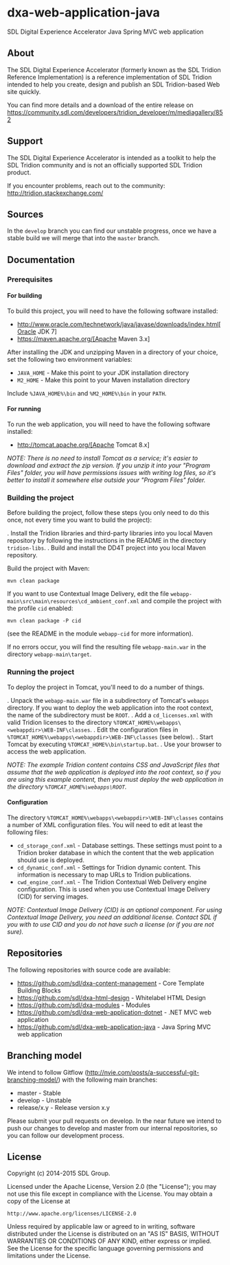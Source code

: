 dxa-web-application-java
===
SDL Digital Experience Accelerator Java Spring MVC web application


About
-----
The SDL Digital Experience Accelerator (formerly known as the SDL Tridion Reference Implementation) is a reference implementation of SDL Tridion intended to help you create, design and publish an SDL Tridion-based Web site quickly.

You can find more details and a download of the entire release on https://community.sdl.com/developers/tridion_developer/m/mediagallery/852


Support
---------------
The SDL Digital Experience Accelerator is intended as a toolkit to help the SDL Tridion community and is not an officially supported SDL Tridion product.

If you encounter problems, reach out to the community: http://tridion.stackexchange.com/


Sources
-------

In the `develop` branch you can find our unstable progress, once we have a stable build we will merge that into the `master` branch.


Documentation
-------------

### Prerequisites

#### For building

To build this project, you will need to have the following software installed:

* http://www.oracle.com/technetwork/java/javase/downloads/index.html[Oracle JDK 7]
* https://maven.apache.org/[Apache Maven 3.x]

After installing the JDK and unzipping Maven in a directory of your choice, set the following two environment variables:

* `JAVA_HOME` - Make this point to your JDK installation directory
* `M2_HOME` - Make this point to your Maven installation directory

Include `%JAVA_HOME%\bin` and `%M2_HOME%\bin` in your `PATH`.

#### For running

To run the web application, you will need to have the following software installed:

* http://tomcat.apache.org/[Apache Tomcat 8.x]

*NOTE: There is no need to install Tomcat as a service; it's easier to download and extract the zip version. If you
unzip it into your "Program Files" folder, you will have permissions issues with writing log files, so it's better to
install it somewhere else outside your "Program Files" folder.*

### Building the project

Before building the project, follow these steps (you only need to do this once, not every time you want to build the
project):

. Install the Tridion libraries and third-party libraries into you local Maven repository by following the instructions
    in the README in the directory `tridion-libs`.
. Build and install the DD4T project into you local Maven repository.

Build the project with Maven:

    mvn clean package

If you want to use Contextual Image Delivery, edit the file `webapp-main\src\main\resources\cd_ambient_conf.xml` and
compile the project with the profile `cid` enabled:

    mvn clean package -P cid

(see the README in the module `webapp-cid` for more information).

If no errors occur, you will find the resulting file `webapp-main.war` in the directory `webapp-main\target`.

### Running the project

To deploy the project in Tomcat, you'll need to do a number of things.

. Unpack the `webapp-main.war` file in a subdirectory of Tomcat's `webapps` directory. If you want to deploy the web
application into the root context, the name of the subdirectory must be `ROOT`. 
. Add a `cd_licenses.xml` with valid Tridion licenses to the directory `%TOMCAT_HOME%\webapps\<webappdir>\WEB-INF\classes`.
. Edit the configuration files in `%TOMCAT_HOME%\webapps\<webappdir>\WEB-INF\classes` (see below).
. Start Tomcat by executing `%TOMCAT_HOME%\bin\startup.bat`.
. Use your browser to access the web application.

*NOTE: The example Tridion content contains CSS and JavaScript files that assume that the web application is deployed
into the root context, so if you are using this example content, then you must deploy the web application in the
directory `%TOMCAT_HOME%\webapps\ROOT`.*

#### Configuration

The directory `%TOMCAT_HOME%\webapps\<webappdir>\WEB-INF\classes` contains a number of XML configuration files. You
will need to edit at least the following files:

* `cd_storage_conf.xml` - Database settings. These settings must point to a Tridion broker database in which the content
that the web application should use is deployed.
* `cd_dynamic_conf.xml` - Settings for Tridion dynamic content. This information is necessary to map URLs to Tridion
publications.
* `cwd_engine_conf.xml` - The Tridion Contextual Web Delivery engine configuration. This is used when you use
Contextual Image Delivery (CID) for serving images.

*NOTE: Contextual Image Delivery (CID) is an optional component. For using Contextual Image Delivery, you need an
additional license. Contact SDL if you with to use CID and you do not have such a license (or if you are not sure).*


Repositories
------------

The following repositories with source code are available:

 - https://github.com/sdl/dxa-content-management - Core Template Building Blocks
 - https://github.com/sdl/dxa-html-design - Whitelabel HTML Design
 - https://github.com/sdl/dxa-modules - Modules
 - https://github.com/sdl/dxa-web-application-dotnet - .NET MVC web application
 - https://github.com/sdl/dxa-web-application-java - Java Spring MVC web application


Branching model
---------------

We intend to follow Gitflow (http://nvie.com/posts/a-successful-git-branching-model/) with the following main branches:

 - master - Stable 
 - develop - Unstable
 - release/x.y - Release version x.y

Please submit your pull requests on develop. In the near future we intend to push our changes to develop and master from our internal repositories, so you can follow our development process.


License
-------
Copyright (c) 2014-2015 SDL Group.

Licensed under the Apache License, Version 2.0 (the "License");
you may not use this file except in compliance with the License.
You may obtain a copy of the License at

	http://www.apache.org/licenses/LICENSE-2.0

Unless required by applicable law or agreed to in writing, software distributed under the License is distributed on an "AS IS" BASIS, WITHOUT WARRANTIES OR CONDITIONS OF ANY KIND, either express or implied.
See the License for the specific language governing permissions and limitations under the License.

